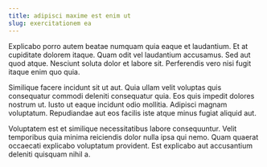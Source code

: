 ```yaml
---
title: adipisci maxime est enim ut
slug: exercitationem ea
---
```


Explicabo porro autem beatae numquam quia eaque et laudantium. Et at cupiditate dolorem itaque. Quam odit vel laudantium accusamus. Sed aut quod atque. Nesciunt soluta dolor et labore sit. Perferendis vero nisi fugit itaque enim quo quia.

Similique facere incidunt sit ut aut. Quia ullam velit voluptas quis consequatur commodi deleniti consequatur quia. Eos quis impedit dolores nostrum ut. Iusto ut eaque incidunt odio mollitia. Adipisci magnam voluptatum. Repudiandae aut eos facilis iste atque minus fugiat aliquid aut.

Voluptatem est et similique necessitatibus labore consequuntur. Velit temporibus quia minima reiciendis dolor nulla ipsa qui nemo. Quam quaerat occaecati explicabo voluptatum provident. Est explicabo aut accusantium deleniti quisquam nihil a.
